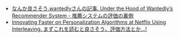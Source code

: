 - [なんか良さそう.wantedlyさんの記事. Under the Hood of Wantedly’s Recommender System - 推薦システムの評価の裏側](https://www.wantedly.com/companies/wantedly/post_articles/155593)
- [Innovating Faster on Personalization Algorithms at Netflix Using Interleaving. まずこれを読むと良さそう、評価方法とか...!](https://netflixtechblog.com/interleaving-in-online-experiments-at-netflix-a04ee392ec55)
